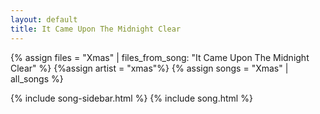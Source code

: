 ```yaml
---
layout: default
title: It Came Upon The Midnight Clear
---
```


{% assign files = "Xmas" | files_from_song: "It Came Upon The Midnight Clear" %}
{%assign artist = "xmas"%}
{% assign songs = "Xmas" | all_songs %}

{% include song-sidebar.html %}
{% include song.html %}
